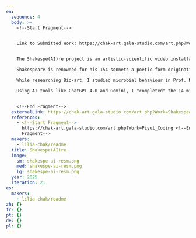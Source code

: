 ```yaml
---
en:
  sequence: 4
  body: >-
    <﻿!--Start Fragment-->


    L﻿ink to Submitted Work: https://chak-art.gala-studio.com/art.php?Work=Shakespeaire


    The Shakespe(AI)re project is an artistic-scientific video installation in the realm of AI-assisted art with artist-driven processing. Using cutting-edge technology, it combines microbiology and medieval poetry. This project explores human relationships through artistic means by examining the processes of interaction and communication among bacteria. The Shakespe(AI)re project exemplifies a hybrid practice, training AI to "think" at a high creative level.

    Shakespeare is renowned for his 154 sonnets—a poetic form originating in the 13th century. A Sonnet Crown is a complex poetic cycle based on the acrostic principle. It consists of 15 sonnets, with the final one—Magistral—written first, serving as the thematic and structural foundation of the cycle. Upon discovering that, despite his prolific output, Shakespeare never wrote a Sonnet Crown, I resolved to rectify this gap. For the Magistral, I selected Shakespeare's Sonnet 144, which depicts the poet’s entangled relationships with a dark-haired woman and a fair-haired young man—allegories of the eternal human struggle between the forces of good and evil.

    While researching Bio-art, I studied microbial behaviour in Prof. Noam Stern-Ginossar’s microbiology lab at the Weizmann Institute of Science. Using microscope-generated images and videos, I observed the intricate dynamics of microbial interactions—far beyond mere symbiosis or competition. These behaviours, with their dramatic, tragic, or sacrificial elements, possess a scale of emotional intensity akin to Shakespearean drama. Inspired by these findings, I envisioned Shakespe(AI)re as a project that mirrors human relationships through the hidden world of bacteria.

    Using AI tools like ChatGPT 4.0 and Gemini, I "completed" the 14 missing sonnets to form a Sonnet Crown, effectively becoming an inadvertent “co-author” with Shakespeare. Hundreds of verses were refined to match the rules and cadence of Shakespearean versification. With Suno AI, I composed music and selected vocal performances for the new sonnets. Using MidJourney, I created bacterial imagery, while Vivago program helped me craft short video reels, ultimately integrating them into the video-project 28-minute 4K video installation.


    <﻿!--End Fragment-->
  externalLink: https://chak-art.gala-studio.com/art.php?Work=Shakespeaire
  references:
    - <﻿!--Start Fragment-->
      https://chak-art.gala-studio.com/art.php?Work=Piyut_Coding <!--End
      Fragment-->
  makers:
    - lilia-chak/readme
  title: Shakespe(AI)re
  image:
    sm: shakespe-ai-resm.png
    med: shakespe-ai-resm.png
    lg: shakespe-ai-resm.png
  year: 2025
  iteration: 21
es:
  makers:
    - lilia-chak/readme
zh: {}
fr: {}
pt: {}
de: {}
pl: {}
---
```

